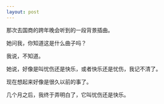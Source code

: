 ```yaml
---
layout: post
---
```


那次去国商的跨年晚会听到的一段背景插曲。

她问我，你知道这是什么曲子吗？

我说，不知道。

她说，好像是叫忧伤还是快乐，或者快乐还是忧伤，我记不清了。

现在想起来好像是很久以前的事了。

几个月之后，我终于弄明白了，它叫忧伤还是快乐。
